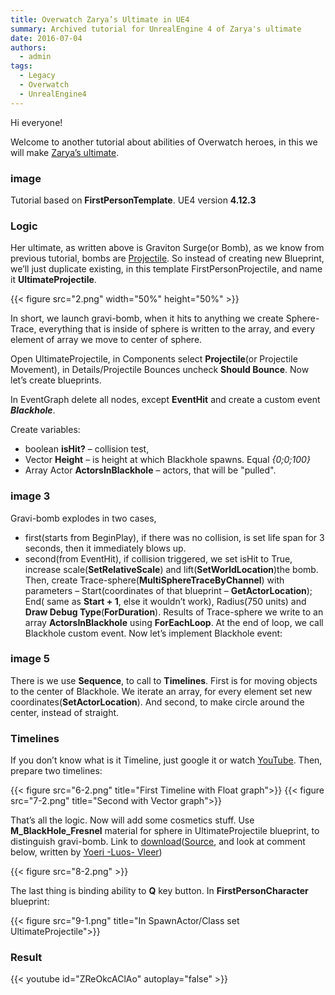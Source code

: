 ```yaml
---
title: Overwatch Zarya’s Ultimate in UE4
summary: Archived tutorial for UnrealEngine 4 of Zarya's ultimate  
date: 2016-07-04
authors:
  - admin
tags:
  - Legacy
  - Overwatch
  - UnrealEngine4
---
```


Hi everyone!

Welcome to another tutorial about abilities of Overwatch heroes, in this we will make [Zarya’s ultimate](https://overwatch.wikia.com/wiki/Zarya).

### image

Tutorial based on **FirstPersonTemplate**.
UE4 version **4.12.3**

### Logic

Her ultimate, as written above is Graviton Surge(or Bomb), as we know from previous tutorial, bombs are [Projectile](http://iryos-workshop.com/genjiis-ability/). So instead of creating new Blueprint, we’ll just duplicate existing, in this template FirstPersonProjectile, and name it **UltimateProjectile**.

{{< figure src="2.png" width="50%" height="50%" >}}

In short, we launch gravi-bomb, when it hits to anything we create Sphere-Trace, everything that is inside of sphere is written to the array, and every element of array we move to center of sphere.

Open UltimateProjectile, in Components select **Projectile**(or Projectile Movement), in Details/Projectile Bounces uncheck **Should Bounce**. Now let’s create blueprints.

In EventGraph delete all nodes, except **EventHit** and create a custom event ***Blackhole***.

Create variables:
- boolean **isHit?** – collision test,
- Vector **Height** – is height at which Blackhole spawns. Equal *{0;0;100}*
- Array Actor **ActorsInBlackhole** – actors, that will be "pulled".

### image 3

Gravi-bomb explodes in two cases,

- first(starts from BeginPlay), if there was no collision, is set life span for 3 seconds, then it immediately blows up.
- second(from EventHit), if collision triggered, we set isHit to True, increase scale(**SetRelativeScale**) and lift(**SetWorldLocation**)the bomb. Then, create Trace-sphere(**MultiSphereTraceByChannel**) with parameters – Start(coordinates of that blueprint – **GetActorLocation**); End( same as **Start + 1**, else it wouldn’t work), Radius(750 units) and **Draw Debug Type**(**ForDuration**). Results of Trace-sphere we write to an array **ActorsInBlackhole** using **ForEachLoop**. At the end of loop, we call Blackhole custom event.
Now let’s implement Blackhole event:

### image 5

There is we use **Sequence**, to call to **Timelines**. First is for moving objects to the center of Blackhole. We iterate an array, for every element set new coordinates(**SetActorLocation**). And second, to make circle around the center, instead of straight.

### Timelines

If you don’t know what is it Timeline, just google it or watch [YouTube](https://www.youtube.com/results?search_query=timeline+unreal+engine+4).
Then, prepare two timelines:

{{< figure src="6-2.png" title="First Timeline with Float graph">}}
{{< figure src="7-2.png" title="Second with Vector graph">}}

That’s all the logic. Now will add some cosmetics stuff. Use **M_BlackHole_Fresnel** material for sphere in UltimateProjectile blueprint, to distinguish gravi-bomb. Link to [download](https://www.dropbox.com/s/sbo40m3z703irb6/BlackHole.zip)([Source](https://www.youtube.com/watch?v=IkmDdL7b-4I), and look at comment below, written by [Yoeri -Luos- Vleer](https://www.youtube.com/user/vladderbeest))

{{< figure src="8-2.png" >}}

The last thing is binding ability to **Q** key button. In **FirstPersonCharacter** blueprint:

{{< figure src="9-1.png" title="In SpawnActor/Class set UltimateProjectile">}}

### Result
{{< youtube id="ZReOkcAClAo" autoplay="false" >}}
